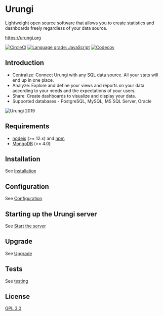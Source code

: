 # Urungi

Lightweight open source software that allows you to create statistics and
dashboards freely regardless of your data source.

https://urungi.org

[![CircleCI](https://img.shields.io/circleci/build/github/biblibre/urungi?logo=circleci)](https://circleci.com/gh/biblibre/urungi)
[![Language grade: JavaScript](https://img.shields.io/lgtm/grade/javascript/g/biblibre/urungi?logo=lgtm)](https://lgtm.com/projects/g/biblibre/urungi/context:javascript)
[![Codecov](https://img.shields.io/codecov/c/github/biblibre/urungi?logo=codecov)](https://codecov.io/gh/biblibre/urungi)

## Introduction

* Centralize:  Connect Urungi with any SQL data source. All your stats will end
  up in one place.
* Analyze: Explore and define your views and reports on your data according to
  your needs and the expectations of your users.
* Share: Create dashboards to visualize and display your data.
* Supported databases - PostgreSQL, MySQL, MS SQL Server, Oracle

![Urungi 2019](doc/images/urungi-2019.gif)

## Requirements

- [nodejs](https://nodejs.org) (>= 12.x) and [npm](https://www.npmjs.com)
- [MongoDB](https://www.mongodb.org) (>= 4.0)

## Installation

See [Installation](https://urungi.readthedocs.io/en/latest/installation.html)

## Configuration

See [Configuration](https://urungi.readthedocs.io/en/latest/configuration.html)

## Starting up the Urungi server

See [Start the server](https://urungi.readthedocs.io/en/latest/start-the-server.html)

## Upgrade

See [Upgrade](https://urungi.readthedocs.io/en/latest/upgrade.html)

## Tests

See [testing](doc/development/testing.md)

## License

[GPL 3.0](https://opensource.org/licenses/GPL-3.0)
